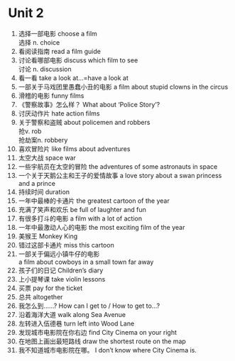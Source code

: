 # Unit 2
1.	选择一部电影	                   choose a film<br/>
选择 n.                          choice<br/>
2.  看阅读指南                       read a film guide<br/>
3.  讨论看哪部电影                   discuss which film to see<br/>
    讨论 n.                          discussion<br/>
4.	看一看                           take a look at…=have a look at<br/>
5.	一部关于马戏团里愚蠢小丑的电影   a film about stupid clowns in the circus<br/>
6.	滑稽的电影	                       funny films<br/>
7.	《警察故事》怎么样？	            What about ‘Police Story’?<br/>
8.	讨厌动作片	                       hate action films<br/>
9.	关于警察和盗贼	                about policemen and robbers<br/>
抢v.                             rob<br/>
抢劫案n.                         robbery<br/>
10. 喜欢冒险片                       like films about adventures<br/>
11. 太空大战                         space war<br/>
12.	一些宇航员在太空的冒险	       the adventures of some astronauts in space<br/>
13.	一个关于天鹅公主和王子的爱情故事
a love story about a swan princess and a prince<br/>
14. 持续时间                         duration<br/>
15. 一年中最棒的卡通片               the greatest cartoon of the year<br/>
16.	充满了笑声和欢乐	                be full of laughter and fun<br/>
17. 有很多打斗的电影                 a film with a lot of action<br/>
18. 一年中最激动人心的电影           the most exciting film of the year<br/>
19. 美猴王                           Monkey King<br/>
20. 错过这部卡通片	                miss this cartoon<br/>
21.	一部关于偏远小镇牛仔的电影	
 a film about cowboys in a small town far away<br/>
22.	孩子们的日记                     Children’s diary<br/>
23. 上小提琴课	                       take violin lessons<br/>
24. 买票                              pay for the ticket<br/>
25. 总共                              altogether<br/>
26.	我怎么到……?	                    How can I get to / How to get to…?<br/>
27.	沿着海洋大道	                    walk along Sea Avenue<br/>
28.	左转进入伍德巷	                 turn left into Wood Lane<br/>
29. 发现城市电影院在你右边            find City Cinema on your right<br/>
30. 在地图上画出最短路线	             draw the shortest route on the map<br/>
31. 我不知道城市电影院在哪。          I don’t know where City Cinema is.<br/>


